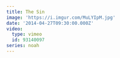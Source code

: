 ```yaml
---
title: The Sin
image: 'https://i.imgur.com/MuLYIpM.jpg'
date: '2014-04-27T09:30:00.000Z'
video:
  type: vimeo
  id: 93140097
series: noah
---
```



